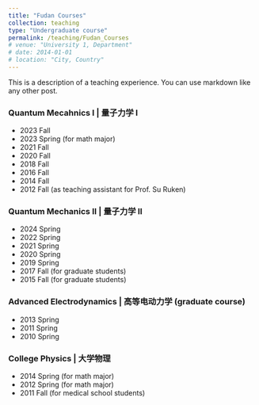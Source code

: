 ```yaml
---
title: "Fudan Courses"
collection: teaching
type: "Undergraduate course"
permalink: /teaching/Fudan_Courses
# venue: "University 1, Department"
# date: 2014-01-01
# location: "City, Country"
---
```


This is a description of a teaching experience. You can use markdown like any other post.

### Quantum Mecahnics I | 量子力学 I 
* 2023 Fall
* 2023 Spring (for math major)
* 2021 Fall
* 2020 Fall
* 2018 Fall
* 2016 Fall
* 2014 Fall
* 2012 Fall (as teaching assistant for Prof. Su Ruken)

### Quantum Mechanics II | 量子力学 II 
* 2024 Spring
* 2022 Spring
* 2021 Spring
* 2020 Spring
* 2019 Spring
* 2017 Fall (for graduate students)
* 2015 Fall (for graduate students)

### Advanced Electrodynamics | 高等电动力学 (graduate course) 
* 2013 Spring
* 2011 Spring
* 2010 Spring

### College Physics | 大学物理 
* 2014 Spring (for math major)
* 2012 Spring (for math major)
* 2011 Fall (for medical school students)